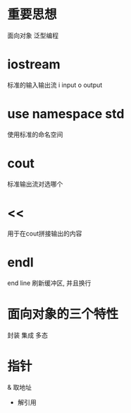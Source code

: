 #  重要思想
面向对象
泛型编程
# iostream
标准的输入输出流
i input
o output
# use namespace std
使用标准的命名空间

# cout 
标准输出流对选哪个

# <<
用于在cout拼接输出的内容

# endl
end line
刷新缓冲区, 并且换行
# 面向对象的三个特性
封装
集成
多态



# 指针
& 取地址
* 解引用

